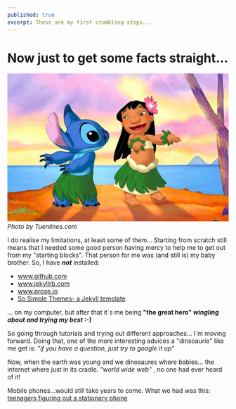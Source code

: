 ```yaml
---
published: true
excerpt: These are my first crumbling steps...
---
```


# **Now just to get some facts straight...**

![Lilo and stith dancing](/assets/images/tuenlinea_com.jpeg)
_Photo by Tuenlines.com_
  
I do realise my limitations, at least some of them...
Starting from scratch still means that I needed some good person having mercy to help me to get out from my "starting blocks". That person for me was (and still is) my baby brother. So, I have **_not_** installed:

* www.github.com
* www.jekyllrb.com
* www.prose.io  
* [So Simple Themes- a Jekyll template](https://mmistakes.github.io/so-simple-theme/)

... on my computer, but after that it´s me being **"the great hero" _wingling about and trying my best_ :-)**

So going through tutorials and trying out different approaches... I´m moving forward. Doing that, one of the more interesting advices a "dinsoaurie" like me get is: _"if you have a question, just try to google it up"_ 

Now, when the earth was young and we dinosaures where babies... the internet where just in its cradle. _"world wide web"_ , no one had ever heard of it! 

Mobile phones...would still take years to come. What we had was this: [teenagers figuring out a stationary phone](https://www.youtube.com/watch?v=oHNEzndgiFI)


